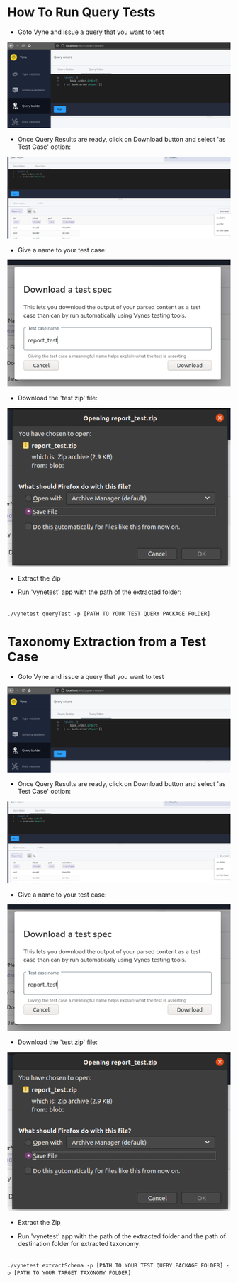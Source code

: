 # How To Run Query Tests

* Goto Vyne and issue a query that you want to test

![Vyne Query](docs/vyne%20query%20builder.png)

* Once Query Results are ready, click on Download button and select 'as Test Case' option:

![Download Test Case](docs/save_as_test_case.png)

* Give a name to your test case:

![Save Test case](docs/save_as.png)

* Download the 'test zip' file:

![Download](docs/download.png)

* Extract the Zip

* Run 'vynetest' app with the path of the extracted folder:

<code>
./vynetest queryTest -p [PATH TO YOUR TEST QUERY PACKAGE FOLDER]
</code>

# Taxonomy Extraction from a Test Case

* Goto Vyne and issue a query that you want to test

![Vyne Query](docs/vyne%20query%20builder.png)

* Once Query Results are ready, click on Download button and select 'as Test Case' option:

![Download Test Case](docs/save_as_test_case.png)

* Give a name to your test case:

![Save Test case](docs/save_as.png)

* Download the 'test zip' file:

![Download](docs/download.png)

* Extract the Zip

* Run 'vynetest' app with the path of the extracted folder and the path of destination folder for extracted taxonomy:

<code>
./vynetest extractSchema -p [PATH TO YOUR TEST QUERY PACKAGE FOLDER] -o [PATH TO YOUR TARGET TAXONOMY FOLDER]
</code>

